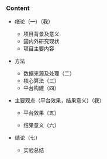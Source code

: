 ### Content

* 绪论（**一**）（我）
  * 项目背景及意义
  * 国内外研究现状
  * 项目主要内容

* 方法

  * 数据来源及处理（二）
  * 核心算法（三）
  * 平台构建（四）

* 主要观点（平台效果，结果意义）（我）

  * 平台效果（五）

  * 结果意义（六）

* 结论（七）
  * 实验总结